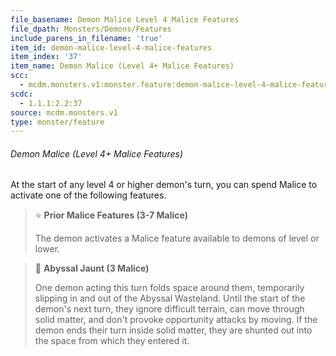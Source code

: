 ```yaml
---
file_basename: Demon Malice Level 4 Malice Features
file_dpath: Monsters/Demons/Features
include_parens_in_filename: 'true'
item_id: demon-malice-level-4-malice-features
item_index: '37'
item_name: Demon Malice (Level 4+ Malice Features)
scc:
  - mcdm.monsters.v1:monster.feature:demon-malice-level-4-malice-features
scdc:
  - 1.1.1:2.2:37
source: mcdm.monsters.v1
type: monster/feature
---
```


###### Demon Malice (Level 4+ Malice Features)

At the start of any level 4 or higher demon's turn, you can spend Malice to activate one of the following features.

<!-- -->
> ⭐️ **Prior Malice Features (3-7 Malice)**
>
> The demon activates a Malice feature available to demons of level or lower.

<!-- -->
> 👤 **Abyssal Jaunt (3 Malice)**
>
> One demon acting this turn folds space around them, temporarily slipping in and out of the Abyssal Wasteland. Until the start of the demon's next turn, they ignore difficult terrain, can move through solid matter, and don't provoke opportunity attacks by moving. If the demon ends their turn inside solid matter, they are shunted out into the space from which they entered it.
